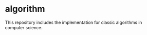 algorithm
=========
This repository includes the implementation for classic algorithms in computer science.
